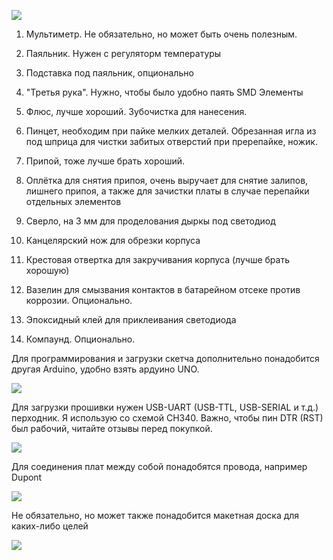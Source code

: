 ![](https://raw.githubusercontent.com/alexandervolikov/sportiduino/master/Images/equip.jpg)

1. Мультиметр. Не обязательно, но может быть очень полезным.

2. Паяльник. Нужен с регуляторм температуры

3. Подставка под паяльник, опционально

4. "Третья рука". Нужно, чтобы было удобно паять SMD Элементы

5. Флюс, лучше хороший. Зубочистка для нанесения.

6. Пинцет, необходим при пайке мелких деталей. Обрезанная игла из под шприца для чистки забитых отверстий при пререпайке, ножик.

7. Припой, тоже лучше брать хороший.

8. Оплётка для снятия припоя, очень выручает для снятие залипов, лишнего припоя, а также для зачистки платы в случае перепайки отдельных элементов

9. Сверло, на 3 мм для проделования дыркы под светодиод

10. Канцелярский нож для обрезки корпуса

11. Крестовая отвертка для закручивания корпуса (лучше брать хорошую)

12. Вазелин для смызвания контактов в батарейном отсеке против коррозии. Опционально.

13. Эпоксидный клей для приклеивания светодиода

14. Компаунд. Опционально.


Для программирования и загрузки скетча дополнительно понадобится другая Arduino, удобно взять ардуино UNO.

![](https://raw.githubusercontent.com/alexandervolikov/sportiduino/master/Images/UNO.JPG)

Для загрузки прошивки нужен USB-UART (USB-TTL, USB-SERIAL и т.д.) перходник. Я использую со схемой CH340. Важно, чтобы пин DTR (RST) был рабочий, читайте отзывы перед покупкой.

![](https://raw.githubusercontent.com/alexandervolikov/sportiduino/master/Images/TTL-UART.JPG)

Для соединения плат между собой понадобятся провода, например Dupont

![](https://raw.githubusercontent.com/alexandervolikov/sportiduino/master/Images/Wire.JPG)

Не обязательно, но может также понадобится макетная доска для каких-либо целей

![](https://raw.githubusercontent.com/alexandervolikov/sportiduino/master/Images/Breadboard.JPG)

